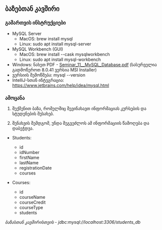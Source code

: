 ## ბაზებთან კავშირი

### გამართვის ინსტრუქციები


- MySQL Server
    - MacOS: brew install mysql
    - Linux: sudo apt install mysql-server
- MySQL Workbench (GUI)
    - MacOS: brew install --cask mysqlworkbench
    - Linux: sudo apt install mysql-workbench
- Windows: ნახეთ PDF - [Seminar_11__MySQL_Database.pdf](Seminar_11__MySQL_Database.pdf) (სასურველია გადმოწეროთ 8.0.41 ვერსია MSI Installer)
- ვერსიის შემოწმება: mysql --version
- IntelliJ-სთან ინტეგრაცია: https://www.jetbrains.com/help/idea/mysql.html

### ამოცანა
1. შექმენით ბაზა, რომელშიც შევინახავთ ინფორმაციას კურსების და სტუდენების შესახებ.

2. შენახვის შემდგომ, უნდა შეგვეძლოს ამ ინფორმაციის წამოღება და დაბეჭდვა.

- Students:

    - id
    - idNumber
    - firstName
    - lastName
    - registrationDate
    - courses

- Courses:
    - id
    - courseName
    - courseCredit
    - courseType
    - students

_ბაზასთან კავშირისთვის - jdbc:mysql://localhost:3306/students_db_